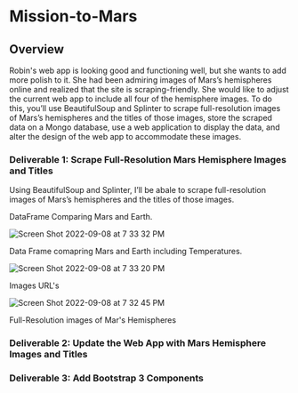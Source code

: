 # Mission-to-Mars

## Overview

Robin's web app is looking good and functioning well, but she wants to add more polish to it. She had been admiring images of Mars’s hemispheres online and realized that the site is scraping-friendly. She would like to adjust the current web app to include all four of the hemisphere images. To do this, you’ll use BeautifulSoup and Splinter to scrape full-resolution images of Mars’s hemispheres and the titles of those images, store the scraped data on a Mongo database, use a web application to display the data, and alter the design of the web app to accommodate these images.

### Deliverable 1: Scrape Full-Resolution Mars Hemisphere Images and Titles
  Using BeautifulSoup and Splinter, I’ll be abale to scrape full-resolution images of Mars’s hemispheres and the titles of those images.
  
DataFrame Comparing Mars and Earth.  

![Screen Shot 2022-09-08 at 7 33 32 PM](https://user-images.githubusercontent.com/102995385/189260359-2922dc91-59e2-4d24-a4a9-6e9b455e21f5.png)

Data Frame comapring Mars and Earth including Temperatures.

![Screen Shot 2022-09-08 at 7 33 20 PM](https://user-images.githubusercontent.com/102995385/189260375-bd303a9d-f8c6-4996-8aad-cc81c655a278.png)

Images URL's

![Screen Shot 2022-09-08 at 7 32 45 PM](https://user-images.githubusercontent.com/102995385/189260385-36369928-2673-48d1-9018-839cdba17dbf.png)

Full-Resolution images of Mar's Hemispheres

  
### Deliverable 2: Update the Web App with Mars Hemisphere Images and Titles

### Deliverable 3: Add Bootstrap 3 Components
